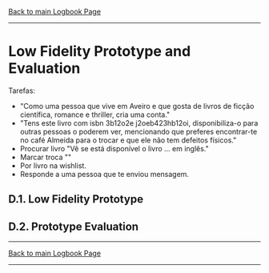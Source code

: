 [Back to main Logbook Page](../hci_logbook.md)

---
# Low Fidelity Prototype and Evaluation

Tarefas:
 - "Como uma pessoa que vive em Aveiro e que gosta de livros de ficção científica, romance e thriller, cria uma conta." 
 - "Tens este livro com isbn  3b12o2e j2oeb423hb12oi, disponibiliza-o para outras pessoas o poderem ver, mencionando que preferes encontrar-te no café Almeida para o trocar e que ele não tem defeitos físicos." 
 - Procurar livro "Vê se está disponível o livro ... em inglês."
 - Marcar troca ""
 - Por livro na wishlist.
 - Responde a uma pessoa que te enviou mensagem.

## D.1. Low Fidelity Prototype

## D.2. Prototype Evaluation

---
[Back to main Logbook Page](../hci_logbook.md)

---